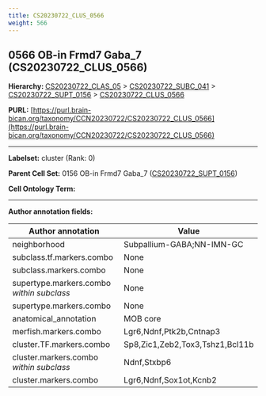 ```yaml
---
title: CS20230722_CLUS_0566
weight: 566
---
```

## 0566 OB-in Frmd7 Gaba_7 (CS20230722_CLUS_0566)
<b>Hierarchy: </b>
[CS20230722_CLAS_05](../CS20230722_CLAS_05) >
[CS20230722_SUBC_041](../CS20230722_SUBC_041) >
[CS20230722_SUPT_0156](../CS20230722_SUPT_0156) >
[CS20230722_CLUS_0566](../CS20230722_CLUS_0566)

**PURL:** [https://purl.brain-bican.org/taxonomy/CCN20230722/CS20230722_CLUS_0566](https://purl.brain-bican.org/taxonomy/CCN20230722/CS20230722_CLUS_0566)

---


**Labelset:** cluster (Rank: 0)

**Parent Cell Set:** 0156 OB-in Frmd7 Gaba_7 ([CS20230722_SUPT_0156](../CS20230722_SUPT_0156))



**Cell Ontology Term:** 

[MARKER GENES.]: #


---

[TRANSFERRED ANNOTATIONS.]: #


[AUTHOR ANNOTATION FIELDS.]: #


**Author annotation fields:**

| Author annotation | Value |
|-------------------|-------|
|neighborhood|Subpallium-GABA;NN-IMN-GC|
|subclass.tf.markers.combo|None|
|subclass.markers.combo|None|
|supertype.markers.combo _within subclass_|None|
|supertype.markers.combo|None|
|anatomical_annotation|MOB core|
|merfish.markers.combo|Lgr6,Ndnf,Ptk2b,Cntnap3|
|cluster.TF.markers.combo|Sp8,Zic1,Zeb2,Tox3,Tshz1,Bcl11b|
|cluster.markers.combo _within subclass_|Ndnf,Stxbp6|
|cluster.markers.combo|Lgr6,Ndnf,Sox1ot,Kcnb2|
